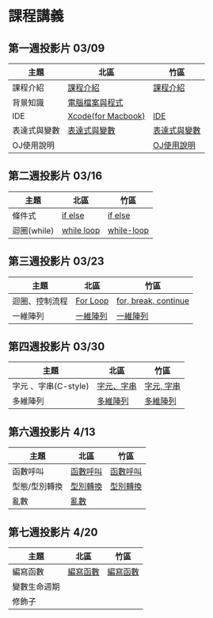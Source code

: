 # 課程講義

## 第一週投影片 03/09
| 主題         | 北區                      | 竹區                           |
| ------------ | ------------------------- | ------------------------------ |
| 課程介紹     | [課程介紹][taipei-intro]  |   [課程介紹][hc-intro]         |
| 背景知識     | [電腦檔案與程式][taipei-b] |                                |      
| IDE          |[Xcode(for Macbook)][taipei-IDE]        |   [IDE][hc-IDE]                |      
| 表達式與變數 | [表達式與變數][taipei-exp] |   [表達式與變數][hc-expression-and-variable]            | 
| OJ使用說明 | | [OJ使用說明][hc-oj] |

[taipei-intro]: https://drive.google.com/open?id=1-S2Z3ROvg5xAmYbUKOY5nZPrbjZsOcon
[taipei-b]: https://www.csie.ntu.edu.tw/~b05902041/sprouts/reveal.js/?deck=intro_2019
[taipei-IDE]: https://drive.google.com/open?id=1kbKAIZruxIT0MJp3xjIBOWRJeJMbf7YD
[taipei-exp]: https://www.csie.ntu.edu.tw/~b05902041/sprouts/reveal.js/?deck=variable_2019
[hc-intro]: https://drive.google.com/open?id=1FS62u-hX0B_OU68yHgKHPEx7rfGVQWtVQN6h20c6Gbw
[hc-IDE]: https://drive.google.com/file/d/0B13ab_fQ7QbjbHd4alFORmJvenc/view
[hc-expression-and-variable]: https://drive.google.com/open?id=1wowN-r0_w3CvmaRhfRvpuGnxDsJ_s7Nr
[hc-oj]: https://drive.google.com/open?id=1I_tp6OBAUBuo1f9841-qEJ15mkvxaeVUcVQcLlI2MM4

## 第二週投影片 03/16
| 主題         | 北區                      | 竹區                           |
| ------------ | ------------------------- | ------------------------------ |
|條件式        |[if else][tp-ifelse] | [if else][hc-ifelse]   |
|迴圈(while)   |[while loop][taipei-while]|[while-loop][hc-while]|

[tp-ifelse]: https://www.csie.ntu.edu.tw/~b06902029/reveal.js/Sprout/2019/IfElse
[hc-ifelse]: https://drive.google.com/file/d/11QoV8rxyT8XTU2RW22xE4Iz0VCRBWV9s/view
[hc-while]: https://drive.google.com/open?id=1F-L7SmDXAPynl_UC33-hAtPr4RU97zup
[taipei-while]: https://hackmd.io/p/r1QHd7MPN#/

## 第三週投影片 03/23
| 主題         | 北區                      | 竹區                           |
| ------------ | ------------------------- | ------------------------------ |
|迴圈、控制流程 |  [For Loop][tp-for]      |  [for, break, continue][hc-for] |
|一維陣列      |  [一維陣列][tp-1d_array]  | [一維陣列][hc-1d_array]        |

[hc-1d_array]: https://drive.google.com/file/d/1O_oOpFO0Qujb057ybiYY6e-HfP4djJxu/view
[hc-for]: https://drive.google.com/open?id=1BFit6o8gxiznf20am82xSXlbOjEDy6Ux-tsJKJWBtuA
[tp-for]: https://www.csie.ntu.edu.tw/~b06902029/reveal.js/Sprout/2019/ForLoop/
[tp-1d_array]: https://www.csie.ntu.edu.tw/~b05902041/sprouts/reveal.js/?deck=array_2019

## 第四週投影片 03/30
| 主題               | 北區                      | 竹區                           |
| ------------------ | ------------------------ | ------------------------------ |
|字元 、字串(C-style) | [字元、字串][tp-char-cstring] |  [字元, 字串][hc-char]         |
|多維陣列             | [多維陣列][tp-kd-array] | [多維陣列][hc-kd-array] |

[hc-char]: https://drive.google.com/file/d/1DXbOmfMUHBH-aLinNRpqnLDk0edSUyJG/view?usp=sharing
[hc-kd-array]: https://drive.google.com/open?id=1ljlw7EZuTkkjaMgKsTCpujbPxAqrqDQG
[tp-kd-array]:https://drive.google.com/file/d/1kOsPu-WrVxmKpuHaCOCLjuID8XWp7m1D/view
[tp-char-cstring]: https://slides.com/arvinliu/deck-10

## 第六週投影片 4/13
| 主題               | 北區                      | 竹區                           |
| ------------------ | ------------------------ | ------------------------------ |
|函數呼叫             | [函數呼叫][tp-callFunction]|[函數呼叫][hc-callFunction]     |
|型態/型別轉換        |  [型別轉換][tp-data-type]|  [型別轉換][type2]         |
|亂數                |  [亂數][tp-random] |  |

[type2]: https://drive.google.com/file/d/1hGLibym-rXvJZ0lU1hIsWjK9vtKhFM8b/view
[hc-callFunction]: https://drive.google.com/open?id=1cSqIJhnSOrR2MxSvocbmW9cy-FZzccqw
[tp-data-type]: https://www.csie.ntu.edu.tw/~b05902041/sprouts/reveal.js/?deck=data_type_2019
[tp-random]: https://www.csie.ntu.edu.tw/~b05902041/sprouts/reveal.js/?deck=random_2019
[tp-callFunction]: https://slides.com/arvinliu/deck-11

## 第七週投影片 4/20
| 主題               | 北區                      | 竹區                           |
| ------------------ | ------------------------ | ------------------------------ |
|編寫函數             |[編寫函數][Taipei-function]  |[編寫函數][hc-function]     |
|變數生命週期        |  |    |
|修飾子                |  |  |

[hc-function]: https://drive.google.com/open?id=1v4o15elRX_pVS91MP_JsjB8qrQgTY541
[Taipei-function]: https://www.csie.ntu.edu.tw/~b04902031/sprout_0420.html
